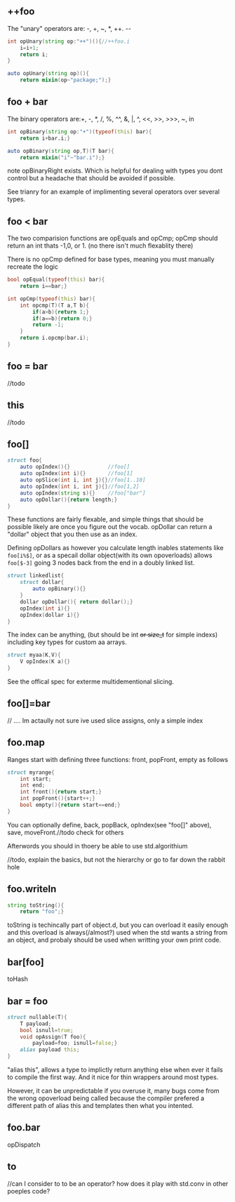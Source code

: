 ## ++foo

The "unary" operators are: -, +, ~, *, ++. --
```d
int opUnary(string op:"++")(){//++foo.i
	i=i+1;
	return i;
}
```

```d
auto opUnary(string op)(){
	return mixin(op~"package;");}
```

## foo + bar

The binary operators are:+, -, *, /, %, ^^, &, |, ^, <<, >>, >>>, ~, in

```d
int opBinary(string op:"+")(typeof(this) bar){
	return i+bar.i;}
```

```d
auto opBinary(string op,T)(T bar){
	return mixin("i"~"bar.i");}
```

note opBinaryRight exists. Which is helpful for dealing with types you dont control but a headache that should be avoided if possible.

See trianry for an example of implimenting several operators over several types.

## foo < bar

The two comparision functions are opEquals and opCmp; opCmp should return an int thats -1,0, or 1. (no there isn't much flexablity there)

There is no opCmp defined for base types, meaning you must manually recreate the logic

```d
bool opEqual(typeof(this) bar){
	return i==bar;}

int opCmp(typeof(this) bar){
	int opcmp(T)(T a,T b){
		if(a>b){return 1;}
		if(a==b){return 0;}
		return -1;
	}
	return i.opcmp(bar.i);
}
```

## foo = bar

//todo

## this

//todo

## foo[]

```d
struct foo{
	auto opIndex(){}            //foo[]
	auto opIndex(int i){}       //foo[1]
	auto opSlice(int i, int j){}//foo[1..10]
	auto opIndex(int i, int j){}//foo[1,2]
	auto opIndex(string s){}    //foo["bar"]
	auto opDollar(){return length;}
}
```

These functions are fairly flexable, and simple things that should be possible likely are once you figure out the vocab. opDollar can return a "dollar" object that you then use as an index.

Defining opDollars as however you calculate length inables statements like `foo[i%$]`, or as a specail dollar object(with its own opoverloads) allows `foo[$-3]` going 3 nodes back from the end in a doubly linked list.

```d
struct linkedlist{
	struct dollar{
		auto opBinary(){}
	}
	dollar opDollar(){ return dollar();}
	opIndex(int i){}
	opIndex(dollar i){}
}
```

The index can be anything, (but should be int ~~or size_t~~ for simple indexs) including key types for custom aa arrays.

```d
struct myaa(K,V){
	V opIndex(K a){}
}
```

See the offical spec for exterme multidementional slicing.

## foo[]=bar

// .... Im actaully not sure ive used slice assigns, only a simple index

## foo.map

Ranges start with defining three functions: front, popFront, empty as follows

```d
struct myrange{
	int start;
	int end;
	int front(){return start;}
	int popFront(){start++;}
	bool empty(){return start==end;}
}
```
You can optionally define, back, popBack, opIndex(see "foo[]" above), save, moveFront.//todo check for others

Afterwords you should in thoery be able to use std.algorithium

//todo, explain the basics, but not the hierarchy or go to far down the rabbit hole

## foo.writeln

```d
string toString(){
	return "foo";}
```

toString is techincally part of object.d, but you can overload it easily enough and this overload is always(/almost?) used when the std wants a string from an object, and probaly should be used when writting your own print code.

## bar[foo]

toHash

## bar = foo

```d
struct nullable(T){
	T payload;
	bool isnull=true;
	void opAssign(T foo){
		payload=foo; isnull=false;}
	alias payload this;
}
```

"alias this", allows a type to implictly return anything else when ever it fails to compile the first way. And it nice for thin wrappers around most types.

However, it can be unpredictable if you overuse it, many bugs come from the wrong opoverload being called because the compiler prefered a different path of alias this and templates then what you intented.

## foo.bar

opDispatch

## to 

//can I consider to to be an operator? how does it play with std.conv in other poeples code?